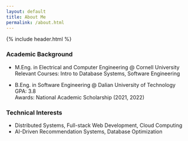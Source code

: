 ```yaml
---
layout: default
title: About Me
permalink: /about.html
---
```


{% include header.html %}

### Academic Background

- M.Eng. in Electrical and Computer Engineering @ Cornell University  
  Relevant Courses: Intro to Database Systems, Software Engineering

- B.Eng. in Software Engineering @ Dalian University of Technology  
  GPA: 3.8  
  Awards: National Academic Scholarship (2021, 2022)

### Technical Interests

- Distributed Systems, Full-stack Web Development, Cloud Computing
- AI-Driven Recommendation Systems, Database Optimization

